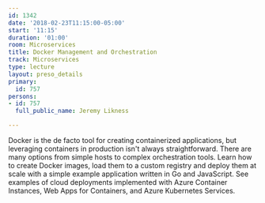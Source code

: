 ```yaml
---
id: 1342
date: '2018-02-23T11:15:00-05:00'
start: '11:15'
duration: '01:00'
room: Microservices
title: Docker Management and Orchestration
track: Microservices
type: lecture
layout: preso_details
primary:
  id: 757
persons:
- id: 757
  full_public_name: Jeremy Likness

---
```

Docker is the de facto tool for creating containerized applications, but leveraging containers in production isn't always straightforward. There are many options from simple hosts to complex orchestration tools. Learn how to create Docker images, load them to a custom registry and deploy them at scale with a simple example application written in Go and JavaScript. See examples of cloud deployments implemented with Azure Container Instances, Web Apps for Containers, and Azure Kubernetes Services.
